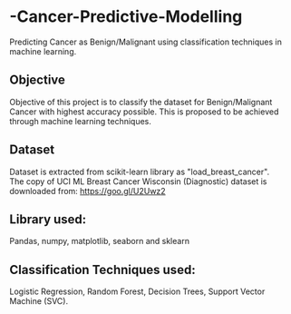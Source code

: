 # -Cancer-Predictive-Modelling
Predicting Cancer as Benign/Malignant using classification techniques in machine learning.


## Objective
Objective of this project is to classify the dataset for Benign/Malignant Cancer with highest accuracy possible.
This is proposed to be achieved through machine learning techniques.  


## Dataset
Dataset is extracted from scikit-learn library as "load_breast_cancer".  
The copy of UCI ML Breast Cancer Wisconsin (Diagnostic) dataset is downloaded from: https://goo.gl/U2Uwz2  

## Library used:  
Pandas, numpy, matplotlib, seaborn and sklearn

## Classification Techniques used:
Logistic Regression, Random Forest, Decision Trees, Support Vector Machine (SVC).
